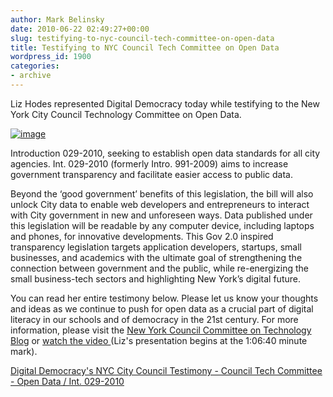 ```yaml
---
author: Mark Belinsky
date: 2010-06-22 02:49:27+00:00
slug: testifying-to-nyc-council-tech-committee-on-open-data
title: Testifying to NYC Council Tech Committee on Open Data
wordpress_id: 1900
categories:
- archive
---
```


Liz Hodes represented Digital  Democracy today while testifying to the New York City Council Technology Committee on Open Data.

[![image](http://farm2.static.flickr.com/1005/4722608461_ebf14ef37e_m.jpg)](http://www.flickr.com/photos/digitaldemocracy/4722608461/)

Introduction 029-2010, seeking to establish open data  standards for all city agencies.  Int. 029-2010 (formerly Intro.  991-2009) aims to increase government transparency and facilitate easier  access to public data.

Beyond the ‘good government’  benefits of this legislation, the bill will also unlock City data to  enable web developers and entrepreneurs to interact with City government  in new and unforeseen ways.  Data published under this legislation will  be readable by any computer device, including laptops and phones, for  innovative developments.  This Gov 2.0 inspired transparency legislation  targets application developers, startups, small businesses, and  academics with the ultimate goal of strengthening the connection between  government and the public, while re-energizing the small business-tech  sectors  and highlighting New York’s digital future.

You can read her entire testimony below. Please let us know your thoughts and ideas as we continue to push for open data as a crucial part of digital literacy in our schools and of democracy in the 21st century. For more information, please visit the [New York Council Committee on Technology Blog](http://nycctechcomm.wordpress.com/opengov/) or [watch the video ](http://www.livestream.com/nycctechcomm/video?clipId=pla_44b6c49c-518a-4b7e-a24c-2985049e3a07)(Liz's presentation begins at the 1:06:40 minute mark).

[Digital Democracy's NYC City Council Testimony - Council Tech Committee - Open Data / Int. 029-2010](http://www.scribd.com/doc/33356234/Digital-Democracy-s-NYC-City-Council-Testimony-Council-Tech-Committee-Open-Data-Int-029-2010)
